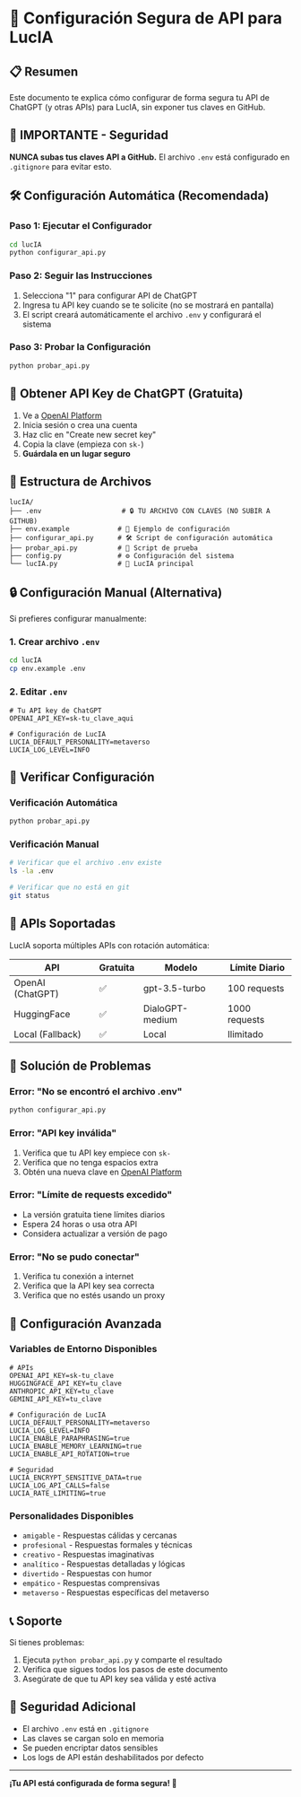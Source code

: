 # 🔐 Configuración Segura de API para LucIA

## 📋 Resumen

Este documento te explica cómo configurar de forma segura tu API de ChatGPT (y otras APIs) para LucIA, sin exponer tus claves en GitHub.

## 🚨 IMPORTANTE - Seguridad

**NUNCA subas tus claves API a GitHub.** El archivo `.env` está configurado en `.gitignore` para evitar esto.

## 🛠️ Configuración Automática (Recomendada)

### Paso 1: Ejecutar el Configurador
```bash
cd lucIA
python configurar_api.py
```

### Paso 2: Seguir las Instrucciones
1. Selecciona "1" para configurar API de ChatGPT
2. Ingresa tu API key cuando se te solicite (no se mostrará en pantalla)
3. El script creará automáticamente el archivo `.env` y configurará el sistema

### Paso 3: Probar la Configuración
```bash
python probar_api.py
```

## 🔑 Obtener API Key de ChatGPT (Gratuita)

1. Ve a [OpenAI Platform](https://platform.openai.com/api-keys)
2. Inicia sesión o crea una cuenta
3. Haz clic en "Create new secret key"
4. Copia la clave (empieza con `sk-`)
5. **Guárdala en un lugar seguro**

## 📁 Estructura de Archivos

```
lucIA/
├── .env                    # 🔒 TU ARCHIVO CON CLAVES (NO SUBIR A GITHUB)
├── env.example            # 📄 Ejemplo de configuración
├── configurar_api.py      # 🛠️ Script de configuración automática
├── probar_api.py          # 🧪 Script de prueba
├── config.py              # ⚙️ Configuración del sistema
└── lucIA.py               # 🤖 LucIA principal
```

## 🔒 Configuración Manual (Alternativa)

Si prefieres configurar manualmente:

### 1. Crear archivo `.env`
```bash
cd lucIA
cp env.example .env
```

### 2. Editar `.env`
```env
# Tu API key de ChatGPT
OPENAI_API_KEY=sk-tu_clave_aqui

# Configuración de LucIA
LUCIA_DEFAULT_PERSONALITY=metaverso
LUCIA_LOG_LEVEL=INFO
```

## 🧪 Verificar Configuración

### Verificación Automática
```bash
python probar_api.py
```

### Verificación Manual
```bash
# Verificar que el archivo .env existe
ls -la .env

# Verificar que no está en git
git status
```

## 🔄 APIs Soportadas

LucIA soporta múltiples APIs con rotación automática:

| API | Gratuita | Modelo | Límite Diario |
|-----|----------|--------|---------------|
| OpenAI (ChatGPT) | ✅ | gpt-3.5-turbo | 100 requests |
| HuggingFace | ✅ | DialoGPT-medium | 1000 requests |
| Local (Fallback) | ✅ | Local | Ilimitado |

## 🚨 Solución de Problemas

### Error: "No se encontró el archivo .env"
```bash
python configurar_api.py
```

### Error: "API key inválida"
1. Verifica que tu API key empiece con `sk-`
2. Verifica que no tenga espacios extra
3. Obtén una nueva clave en [OpenAI Platform](https://platform.openai.com/api-keys)

### Error: "Límite de requests excedido"
- La versión gratuita tiene límites diarios
- Espera 24 horas o usa otra API
- Considera actualizar a versión de pago

### Error: "No se pudo conectar"
1. Verifica tu conexión a internet
2. Verifica que la API key sea correcta
3. Verifica que no estés usando un proxy

## 🔧 Configuración Avanzada

### Variables de Entorno Disponibles

```env
# APIs
OPENAI_API_KEY=sk-tu_clave
HUGGINGFACE_API_KEY=tu_clave
ANTHROPIC_API_KEY=tu_clave
GEMINI_API_KEY=tu_clave

# Configuración de LucIA
LUCIA_DEFAULT_PERSONALITY=metaverso
LUCIA_LOG_LEVEL=INFO
LUCIA_ENABLE_PARAPHRASING=true
LUCIA_ENABLE_MEMORY_LEARNING=true
LUCIA_ENABLE_API_ROTATION=true

# Seguridad
LUCIA_ENCRYPT_SENSITIVE_DATA=true
LUCIA_LOG_API_CALLS=false
LUCIA_RATE_LIMITING=true
```

### Personalidades Disponibles
- `amigable` - Respuestas cálidas y cercanas
- `profesional` - Respuestas formales y técnicas
- `creativo` - Respuestas imaginativas
- `analítico` - Respuestas detalladas y lógicas
- `divertido` - Respuestas con humor
- `empático` - Respuestas comprensivas
- `metaverso` - Respuestas específicas del metaverso

## 📞 Soporte

Si tienes problemas:

1. Ejecuta `python probar_api.py` y comparte el resultado
2. Verifica que sigues todos los pasos de este documento
3. Asegúrate de que tu API key sea válida y esté activa

## 🔐 Seguridad Adicional

- El archivo `.env` está en `.gitignore`
- Las claves se cargan solo en memoria
- Se pueden encriptar datos sensibles
- Los logs de API están deshabilitados por defecto

---

**¡Tu API está configurada de forma segura! 🎉** 